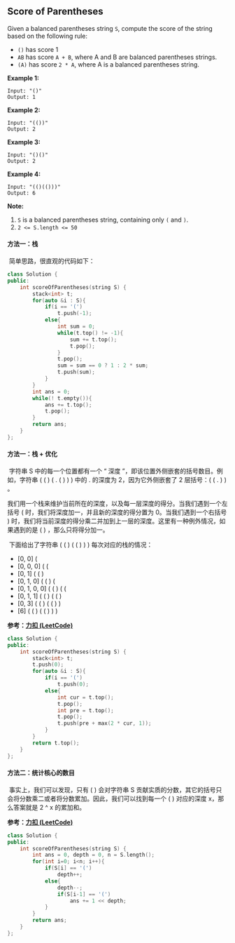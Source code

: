 ## Score of Parentheses

Given a balanced parentheses string `S`, compute the score of the string based on the following rule:

- `()` has score 1
- `AB` has score `A + B`, where A and B are balanced parentheses strings.
- `(A)` has score `2 * A`, where A is a balanced parentheses string.

**Example 1:**

```
Input: "()"
Output: 1
```

**Example 2:**

```
Input: "(())"
Output: 2
```

**Example 3:**

```
Input: "()()"
Output: 2
```

**Example 4:**

```
Input: "(()(()))"
Output: 6
```

**Note:**

1. `S` is a balanced parentheses string, containing only `(` and `)`.
2. `2 <= S.length <= 50`

#### 方法一：栈

​		简单思路，很直观的代码如下：

```c++
class Solution {
public:
    int scoreOfParentheses(string S) {
        stack<int> t;
        for(auto &i : S){
            if(i == '(')
                t.push(-1);
            else{
                int sum = 0;
                while(t.top() != -1){
                    sum += t.top();
                    t.pop();
                }
                t.pop();
                sum = sum == 0 ? 1 : 2 * sum;
                t.push(sum);
            }
        }
        int ans = 0;
        while(! t.empty()){
            ans += t.top();
            t.pop();
        }
        return ans;
    }
};
```

#### 方法一：栈 + 优化

​		字符串 S 中的每一个位置都有一个 “ 深度 ”，即该位置外侧嵌套的括号数目。例如，字符串 ( ( ) ( . ( ) ) ) 中的 . 的深度为 2，因为它外侧嵌套了 2 层括号：( ( . ) ) 。

​		我们用一个栈来维护当前所在的深度，以及每一层深度的得分。当我们遇到一个左括号 ( 时，我们将深度加一，并且新的深度的得分置为 0。当我们遇到一个右括号 ) 时，我们将当前深度的得分乘二并加到上一层的深度。这里有一种例外情况，如果遇到的是 ( ) ，那么只将得分加一。

​	下面给出了字符串 ( ( ) ( ( ) ) ) 每次对应的栈的情况：

- [0, 0] (
- [0, 0, 0] ( (
- [0, 1] ( ( )
- [0, 1, 0] ( ( ) (
- [0, 1, 0, 0] ( ( ) ( (
- [0, 1, 1] ( ( ) ( ( )
- [0, 3] ( ( ) ( ( ) )
- [6] ( ( ) ( ( ) ) )

**参考：[力扣 (LeetCode)](https://leetcode-cn.com/problems/score-of-parentheses/solution/gua-hao-de-fen-shu-by-leetcode/)**

```c++
class Solution {
public:
    int scoreOfParentheses(string S) {
        stack<int> t;
        t.push(0);
        for(auto &i : S){
            if(i == '(')
                t.push(0);
            else{
                int cur = t.top();
                t.pop();
                int pre = t.top();
                t.pop();
                t.push(pre + max(2 * cur, 1));
            }
        }
        return t.top();
    }
};
```

#### 方法二：统计核心的数目

​		事实上，我们可以发现，只有 ( ) 会对字符串 S 贡献实质的分数，其它的括号只会将分数乘二或者将分数累加。因此，我们可以找到每一个 ( ) 对应的深度 x，那么答案就是 2 ^ x 的累加和。

**参考：[力扣 (LeetCode)](https://leetcode-cn.com/problems/score-of-parentheses/solution/gua-hao-de-fen-shu-by-leetcode/)**

```c++
class Solution {
public:
    int scoreOfParentheses(string S) {
        int ans = 0, depth = 0, n = S.length();
        for(int i=0; i<n; i++){
            if(S[i] == '(')
                depth++;
            else{
                depth--;
                if(S[i-1] == '(')
                    ans += 1 << depth;
            }
        }
        return ans;
    }
};
```

#### 